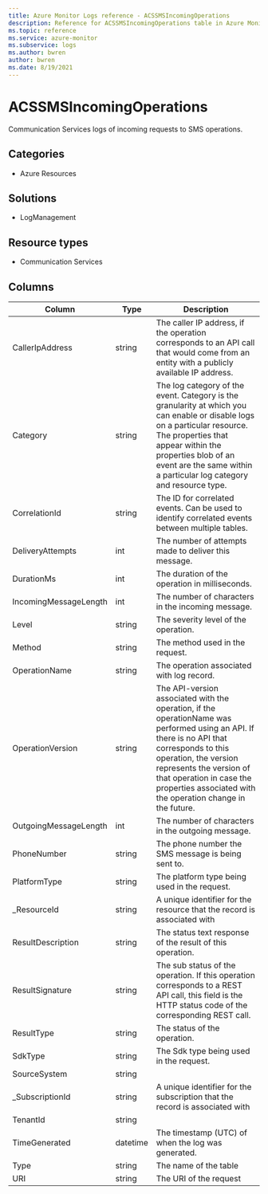 ```yaml
---
title: Azure Monitor Logs reference - ACSSMSIncomingOperations
description: Reference for ACSSMSIncomingOperations table in Azure Monitor Logs.
ms.topic: reference
ms.service: azure-monitor
ms.subservice: logs
ms.author: bwren
author: bwren
ms.date: 8/19/2021
---
```


# ACSSMSIncomingOperations

 Communication Services logs of incoming requests to SMS operations.

## Categories

- Azure Resources
## Solutions

- LogManagement
## Resource types

- Communication Services




## Columns

|Column|Type|Description|
|---|---|---|
|CallerIpAddress|string|The caller IP address, if the operation corresponds to an API call that would come from an entity with a publicly available IP address.|
|Category|string|The log category of the event. Category is the granularity at which you can enable or disable logs on a particular resource. The properties that appear within the properties blob of an event are the same within a particular log category and resource type.|
|CorrelationId|string|The ID for correlated events. Can be used to identify correlated events between multiple tables.|
|DeliveryAttempts|int|The number of attempts made to deliver this message.|
|DurationMs|int|The duration of the operation in milliseconds.|
|IncomingMessageLength|int|The number of characters in the incoming message.|
|Level|string|The severity level of the operation.|
|Method|string|The method used in the request.|
|OperationName|string|The operation associated with log record.|
|OperationVersion|string|The API-version associated with the operation, if the operationName was performed using an API. If there is no API that corresponds to this operation, the version represents the version of that operation in case the properties associated with the operation change in the future.|
|OutgoingMessageLength|int|The number of characters in the outgoing message.|
|PhoneNumber|string|The phone number the SMS message is being sent to.|
|PlatformType|string|The platform type being used in the request.|
|_ResourceId|string|A unique identifier for the resource that the record is associated with|
|ResultDescription|string|The status text response of the result of this operation.|
|ResultSignature|string|The sub status of the operation. If this operation corresponds to a REST API call, this field is the HTTP status code of the corresponding REST call.|
|ResultType|string|The status of the operation.|
|SdkType|string|The Sdk type being used in the request.|
|SourceSystem|string||
|_SubscriptionId|string|A unique identifier for the subscription that the record is associated with|
|TenantId|string||
|TimeGenerated|datetime|The timestamp (UTC) of when the log was generated.|
|Type|string|The name of the table|
|URI|string|The URI of the request|
